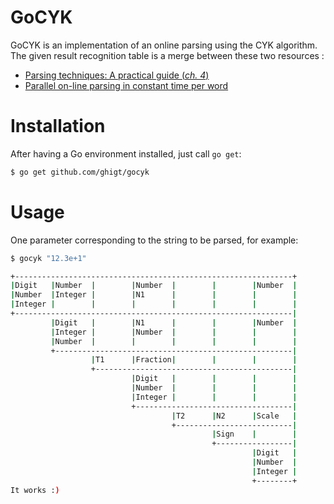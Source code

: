 GoCYK
=====

GoCYK is an implementation of an online parsing using the CYK algorithm.
The given result recognition table is a merge between these two resources : 
* [Parsing techniques: A practical guide (*ch. 4*)](http://port70.net/~nsz/articles/book/grune_jacobs_parsing_techniques_2008.pdf)
* [Parallel on-line parsing in constant time per word](http://doc.utwente.nl/18047/1/Sikkel93parallel.pdf)

Installation
=====

After having a Go environment installed, just call `go get`:
```bash
$ go get github.com/ghigt/gocyk
```

Usage
=====

One parameter corresponding to the string to be parsed, for example:
```bash
$ gocyk "12.3e+1"

+--------------------------------------------------------------+
|Digit   |Number  |        |Number  |        |        |Number  |
|Number  |Integer |        |N1      |        |        |        |
|Integer |        |        |        |        |        |        |
+--------------------------------------------------------------|
         |Digit   |        |N1      |        |        |Number  |
         |Integer |        |Number  |        |        |        |
         |Number  |        |        |        |        |        |
         +-----------------------------------------------------|
                  |T1      |Fraction|        |        |        |
                  +--------------------------------------------|
                           |Digit   |        |        |        |
                           |Number  |        |        |        |
                           |Integer |        |        |        |
                           +-----------------------------------|
                                    |T2      |N2      |Scale   |
                                    +--------------------------|
                                             |Sign    |        |
                                             +-----------------|
                                                      |Digit   |
                                                      |Number  |
                                                      |Integer |
                                                      +--------+
It works :)
```
